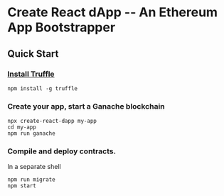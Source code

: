 # Create React dApp -- An Ethereum App Bootstrapper

## Quick Start

### [Install Truffle](http://truffleframework.com/docs/getting_started/installation)
```
npm install -g truffle
```
### Create your app, start a Ganache blockchain
```
npx create-react-dapp my-app
cd my-app
npm run ganache
```

### Compile and deploy contracts.

In a separate shell

```
npm run migrate
npm start
```
